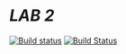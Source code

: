 # *LAB 2*
[![Build status](https://ci.appveyor.com/api/projects/status/tqxpu130j28s6am0/branch/Dev?svg=true)](https://ci.appveyor.com/project/Fxlr8/oop-lab-2/branch/Dev)
[![Build Status](https://travis-ci.org/Fxlr8/OOP-lab-2.svg?branch=Dev)](https://travis-ci.org/Fxlr8/OOP-lab-2)